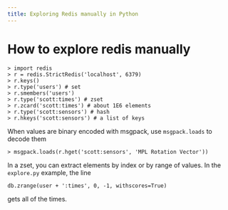 ```yaml
---
title: Exploring Redis manually in Python
---
```


# How to explore redis manually

    > import redis
    > r = redis.StrictRedis('localhost', 6379)
    > r.keys()
    > r.type('users') # set
    > r.smembers('users')
    > r.type('scott:times') # zset
    > r.zcard('scott:times') # about 1E6 elements
    > r.type('scott:sensors') # hash
    > r.hkeys('scott:sensors') # a list of keys

When values are binary encoded with msgpack, use `msgpack.loads` to
decode them

    > msgpack.loads(r.hget('scott:sensors', 'MPL Rotation Vector'))

In a zset, you can extract elements by index or by range of values.
In the `explore.py` example, the line

    db.zrange(user + ':times', 0, -1, withscores=True)

gets all of the times. 

